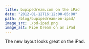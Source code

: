 ```yaml
---
title: bupipedream.com on the iPad
date: "2012-01-12T16:12:00-05:00"
path: /blog/bupipedream-on-ipad/
image_src: ./pd-ipad.png
image_alt: Pipe Dream on an iPad
---
```


The new layout looks great on the iPad.
